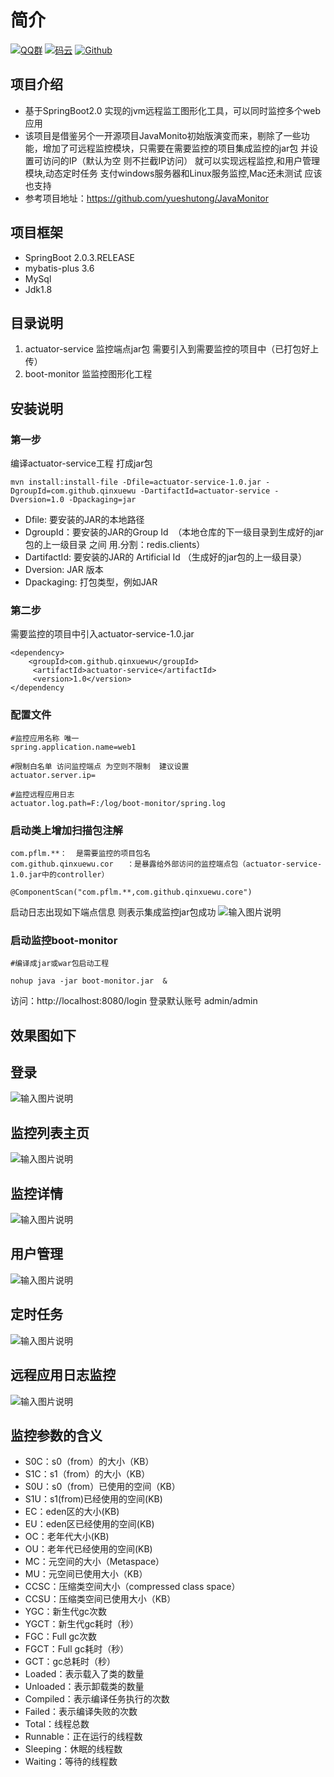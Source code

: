 # 简介
[![QQ群](https://img.shields.io/badge/QQ%E7%BE%A4-924715723-yellowgreen.svg)](https://jq.qq.com/?_wv=1027&k=5PIRvFq)
[![码云](https://img.shields.io/badge/Gitee-%E7%A0%81%E4%BA%91-yellow.svg)](https://gitee.com/qinxuewu)
[![Github](https://img.shields.io/badge/Github-Github-red.svg)](https://github.com/a870439570)



## 项目介绍
- 基于SpringBoot2.0 实现的jvm远程监工图形化工具，可以同时监控多个web应用
- 该项目是借鉴另个一开源项目JavaMonito初始版演变而来，剔除了一些功能，增加了可远程监控模块，只需要在需要监控的项目集成监控的jar包 并设置可访问的IP（默认为空 则不拦截IP访问） 就可以实现远程监控,和用户管理模块,动态定时任务
支付windows服务器和Linux服务监控,Mac还未测试 应该也支持 
- 参考项目地址：https://github.com/yueshutong/JavaMonitor

## 项目框架
- SpringBoot 2.0.3.RELEASE
- mybatis-plus 3.6
- MySql
- Jdk1.8


## 目录说明
1. actuator-service  监控端点jar包 需要引入到需要监控的项目中（已打包好上传）
1. boot-monitor    监监控图形化工程

## 安装说明

### 第一步
编译actuator-service工程 打成jar包

```
mvn install:install-file -Dfile=actuator-service-1.0.jar -DgroupId=com.github.qinxuewu -DartifactId=actuator-service -Dversion=1.0 -Dpackaging=jar
```
- Dfile: 要安装的JAR的本地路径 
- DgroupId：要安装的JAR的Group Id  （本地仓库的下一级目录到生成好的jar包的上一级目录 之间 用.分割：redis.clients）
- DartifactId: 要安装的JAR的 Artificial Id （生成好的jar包的上一级目录）
- Dversion: JAR 版本 
- Dpackaging: 打包类型，例如JAR


###  第二步 
需要监控的项目中引入actuator-service-1.0.jar
```
<dependency>
	<groupId>com.github.qinxuewu</groupId>
	 <artifactId>actuator-service</artifactId>
	 <version>1.0</version>
</dependency

```

###  配置文件

```
#监控应用名称 唯一
spring.application.name=web1

#限制白名单 访问监控端点 为空则不限制  建议设置
actuator.server.ip=

#监控远程应用日志
actuator.log.path=F:/log/boot-monitor/spring.log

```
### 启动类上增加扫描包注解 

```
com.pflm.**：  是需要监控的项目包名  
com.github.qinxuewu.cor   ：是暴露给外部访问的监控端点包（actuator-service-1.0.jar中的controller）

@ComponentScan("com.pflm.**,com.github.qinxuewu.core")

```
启动日志出现如下端点信息 则表示集成监控jar包成功
![输入图片说明](https://images.gitee.com/uploads/images/2018/1211/201912_ac025aa7_1478371.png "屏幕截图.png")


 ### 启动监控boot-monitor

```
#编译成jar或war包启动工程

nohup java -jar boot-monitor.jar  &

```
访问：http://localhost:8080/login  登录默认账号  admin/admin

## 效果图如下

## 登录
![输入图片说明](https://images.gitee.com/uploads/images/2018/1212/180351_85b7e7c0_1478371.png "屏幕截图.png")

## 监控列表主页

![输入图片说明](https://images.gitee.com/uploads/images/2018/1219/145529_67e555da_1478371.png "屏幕截图.png")

## 监控详情
![输入图片说明](https://images.gitee.com/uploads/images/2018/1213/163003_4852ee05_1478371.png "屏幕截图.png")


## 用户管理
![输入图片说明](https://images.gitee.com/uploads/images/2018/1213/162918_d51c9088_1478371.png "屏幕截图.png")

## 定时任务
![输入图片说明](https://images.gitee.com/uploads/images/2018/1215/124822_14bd50ee_1478371.png "屏幕截图.png")

## 远程应用日志监控
![输入图片说明](https://images.gitee.com/uploads/images/2019/0107/144321_fb9f6094_1478371.png "屏幕截图.png")

## 监控参数的含义
- S0C：s0（from）的大小（KB）
- S1C：s1（from）的大小（KB）
- S0U：s0（from）已使用的空间（KB）
- S1U：s1(from)已经使用的空间(KB)
- EC：eden区的大小(KB)
- EU：eden区已经使用的空间(KB)
- OC：老年代大小(KB)
- OU：老年代已经使用的空间(KB)
- MC：元空间的大小（Metaspace）
- MU：元空间已使用大小（KB）
- CCSC：压缩类空间大小（compressed class space）
- CCSU：压缩类空间已使用大小（KB）
- YGC：新生代gc次数
- YGCT：新生代gc耗时（秒）
- FGC：Full gc次数
- FGCT：Full gc耗时（秒）
- GCT：gc总耗时（秒）
- Loaded：表示载入了类的数量
- Unloaded：表示卸载类的数量
- Compiled：表示编译任务执行的次数
- Failed：表示编译失败的次数
- Total：线程总数
- Runnable：正在运行的线程数
- Sleeping：休眠的线程数
- Waiting：等待的线程数







